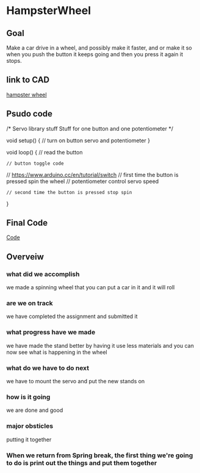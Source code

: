 # HampsterWheel
## Goal
Make a car drive in a wheel, and possibly make it faster, and or make it so when you push the button it keeps going and then you press it again it stops.
## link to CAD
[hampster wheel](https://cvilleschools.onshape.com/documents/19dc710f95885de48e050788/w/5ada67a2b91b82b563d96b96/e/759dc6aaf90706040678159a)
## Psudo code
/*
Servo library stuff
Stuff for one button and one potentiometer
*/

void setup() {
    // turn on button servo and potentiometer
}

void loop() {
    // read the button
    
    // button toggle code
   // https://www.arduino.cc/en/tutorial/switch
    // first time the button is pressed spin the wheel
    // potentiometer control servo speed
    
    // second time the button is pressed stop spin
}
## Final Code
[Code](https://create.arduino.cc/editor/jmyhre21/6251c4e5-f65c-4884-a192-fe627dd8ccbe)
## Overveiw
### what did we accomplish
we made a spinning wheel that you can put a car in it and it will roll
### are we on track
we have completed the assignment and submitted it
### what progress have we made
we have made the stand better by having it use less materials and you can now see what is happening in the wheel
### what do we have to do next
we have to mount the servo and put the new stands on
### how is it going
we are done and good
### major obsticles
putting it together
### When we return from Spring break, the first thing we're going to do is print out the things and put them together  
 
